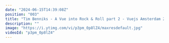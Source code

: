 ```yaml
---
date: "2024-06-15T14:39:08Z"
position: "003"
title: "Tim Benniks - A Vue into Rock & Roll part 2 - Vuejs Amsterdam 2024"
description: ""
image: "https://i.ytimg.com/vi/p3pm_0p8lZ4/maxresdefault.jpg"
videoId: "p3pm_0p8lZ4"
---
```


